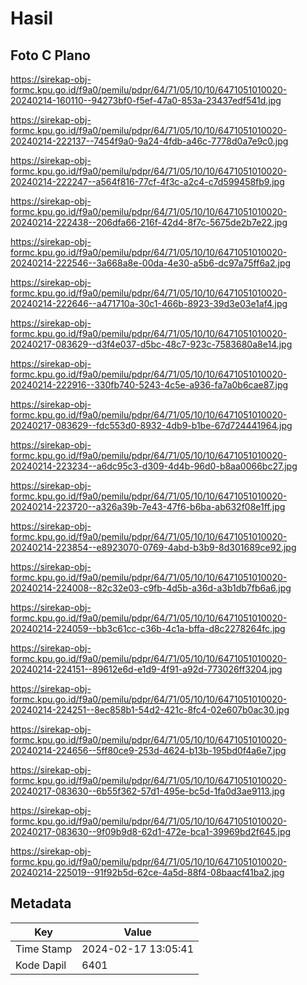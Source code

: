 # Hasil

## Foto C Plano

https://sirekap-obj-formc.kpu.go.id/f9a0/pemilu/pdpr/64/71/05/10/10/6471051010020-20240214-160110--94273bf0-f5ef-47a0-853a-23437edf541d.jpg

https://sirekap-obj-formc.kpu.go.id/f9a0/pemilu/pdpr/64/71/05/10/10/6471051010020-20240214-222137--7454f9a0-9a24-4fdb-a46c-7778d0a7e9c0.jpg

https://sirekap-obj-formc.kpu.go.id/f9a0/pemilu/pdpr/64/71/05/10/10/6471051010020-20240214-222247--a564f816-77cf-4f3c-a2c4-c7d599458fb9.jpg

https://sirekap-obj-formc.kpu.go.id/f9a0/pemilu/pdpr/64/71/05/10/10/6471051010020-20240214-222438--206dfa66-216f-42d4-8f7c-5675de2b7e22.jpg

https://sirekap-obj-formc.kpu.go.id/f9a0/pemilu/pdpr/64/71/05/10/10/6471051010020-20240214-222546--3a668a8e-00da-4e30-a5b6-dc97a75ff6a2.jpg

https://sirekap-obj-formc.kpu.go.id/f9a0/pemilu/pdpr/64/71/05/10/10/6471051010020-20240214-222646--a471710a-30c1-466b-8923-39d3e03e1af4.jpg

https://sirekap-obj-formc.kpu.go.id/f9a0/pemilu/pdpr/64/71/05/10/10/6471051010020-20240217-083629--d3f4e037-d5bc-48c7-923c-7583680a8e14.jpg

https://sirekap-obj-formc.kpu.go.id/f9a0/pemilu/pdpr/64/71/05/10/10/6471051010020-20240214-222916--330fb740-5243-4c5e-a936-fa7a0b6cae87.jpg

https://sirekap-obj-formc.kpu.go.id/f9a0/pemilu/pdpr/64/71/05/10/10/6471051010020-20240217-083629--fdc553d0-8932-4db9-b1be-67d724441964.jpg

https://sirekap-obj-formc.kpu.go.id/f9a0/pemilu/pdpr/64/71/05/10/10/6471051010020-20240214-223234--a6dc95c3-d309-4d4b-96d0-b8aa0066bc27.jpg

https://sirekap-obj-formc.kpu.go.id/f9a0/pemilu/pdpr/64/71/05/10/10/6471051010020-20240214-223720--a326a39b-7e43-47f6-b6ba-ab632f08e1ff.jpg

https://sirekap-obj-formc.kpu.go.id/f9a0/pemilu/pdpr/64/71/05/10/10/6471051010020-20240214-223854--e8923070-0769-4abd-b3b9-8d301689ce92.jpg

https://sirekap-obj-formc.kpu.go.id/f9a0/pemilu/pdpr/64/71/05/10/10/6471051010020-20240214-224008--82c32e03-c9fb-4d5b-a36d-a3b1db7fb6a6.jpg

https://sirekap-obj-formc.kpu.go.id/f9a0/pemilu/pdpr/64/71/05/10/10/6471051010020-20240214-224059--bb3c61cc-c36b-4c1a-bffa-d8c2278264fc.jpg

https://sirekap-obj-formc.kpu.go.id/f9a0/pemilu/pdpr/64/71/05/10/10/6471051010020-20240214-224151--89612e6d-e1d9-4f91-a92d-773026ff3204.jpg

https://sirekap-obj-formc.kpu.go.id/f9a0/pemilu/pdpr/64/71/05/10/10/6471051010020-20240214-224251--8ec858b1-54d2-421c-8fc4-02e607b0ac30.jpg

https://sirekap-obj-formc.kpu.go.id/f9a0/pemilu/pdpr/64/71/05/10/10/6471051010020-20240214-224656--5ff80ce9-253d-4624-b13b-195bd0f4a6e7.jpg

https://sirekap-obj-formc.kpu.go.id/f9a0/pemilu/pdpr/64/71/05/10/10/6471051010020-20240217-083630--6b55f362-57d1-495e-bc5d-1fa0d3ae9113.jpg

https://sirekap-obj-formc.kpu.go.id/f9a0/pemilu/pdpr/64/71/05/10/10/6471051010020-20240217-083630--9f09b9d8-62d1-472e-bca1-39969bd2f645.jpg

https://sirekap-obj-formc.kpu.go.id/f9a0/pemilu/pdpr/64/71/05/10/10/6471051010020-20240214-225019--91f92b5d-62ce-4a5d-88f4-08baacf41ba2.jpg


## Metadata

| Key        | Value               |
| ---------- | ------------------- |
| Time Stamp | 2024-02-17 13:05:41 |
| Kode Dapil | 6401                |



